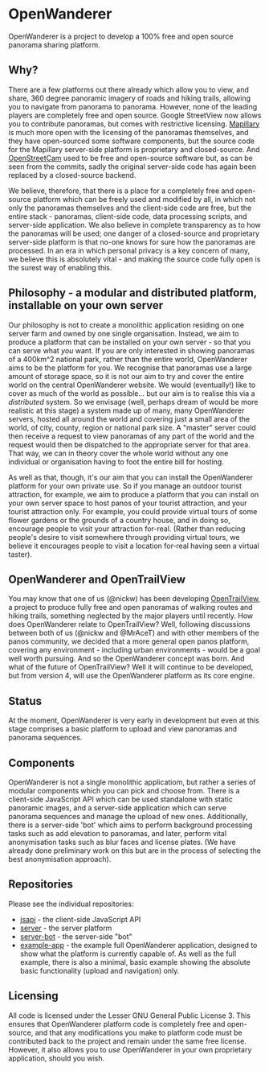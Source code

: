 # OpenWanderer

OpenWanderer is a project to develop a 100% free and open source panorama sharing platform.

## Why?

There are a few platforms out there already which allow you to view, and share, 360 degree panoramic imagery of roads and hiking trails, allowing you to navigate from panorama to panorama. However, none of the leading players are completely free and open source. Google StreetView now allows you to contribute panoramas, but comes with restrictive licensing. [Mapillary](https://mapillary.com) is much more open with the licensing of the panoramas themselves, and they have open-sourced some software components, but the source code for the Mapillary server-side platform is proprietary and closed-source. And [OpenStreetCam](https://github.com/kartaview/openstreetcam.org) used to be free and open-source software but, as can be seen from the commits, sadly the original server-side code has again been replaced by a closed-source backend.

We believe, therefore, that there is a place for a completely free and open-source platform which can be freely used and modified by all, in which not only the panoramas themselves and the client-side code are free, but the entire stack - panoramas, client-side code, data processing scripts, and server-side application. We also believe in complete transparency as to how the panoramas will be used; one danger of a closed-source and proprietary server-side platform is that no-one knows for sure how the panoramas are processed. In an era in which personal privacy is a key concern of many, we believe this is absolutely vital - and making the source code fully open is the surest way of enabling this.

## Philosophy - a modular and distributed platform, installable on your own server

Our philosophy is not to create a monolithic application residing on one server farm and owned by one single organisation. Instead, we aim to produce a platform that can be installed on your own server - so that you can serve what *you* want. If you are only interested in showing panoramas of a 400km^2 national park, rather than the entire world, OpenWanderer aims to be the platform for you. We recognise that panoramas use a large amount of storage space, so it is not our aim to try and cover the entire world on the central OpenWanderer website. We would (eventually!) like to cover as much of the world as possible... but our aim is to realise this via a *distributed* system. So we envisage (well, perhaps dream of would be more realistic at this stage) a system made up of many, many OpenWanderer servers, hosted all around the world and covering just a small area of the world, of city, county, region or national park size. A "master" server could then receive a request to view panoramas of any part of the world and the request would then be dispatched to the appropriate server for that area. That way, we can in theory cover the whole world without any one individual or organisation having to foot the entire bill for hosting.

As well as that, though, it's our aim that you can install the OpenWanderer platform for your own private use. So if you manage an outdoor tourist attraction, for example, we aim to produce a platform that you can install on your own server space to host panos of your tourist attraction, and your tourist attraction only. For example, you could provide virtual tours of some flower gardens or the grounds of a country house, and in doing so, encourage people to visit your attraction for-real. (Rather than reducing people's desire to visit somewhere through providing virtual tours, we believe it encourages people to visit a location for-real having seen a virtual taster).

## OpenWanderer and OpenTrailView

You may know that one of us (@nickw) has been developing [OpenTrailView](https://www.opentrailview.org), a project to produce fully free and open panoramas of walking routes and hiking trails, something neglected by the major players until recently.  How does OpenWanderer relate to OpenTrailView? Well, following discussions between both of us (@nickw and @MrAceT) and with other members of the panos community, we decided that a more general open panos platform, covering any environment - including urban environments - would be a goal well worth pursuing. And so the OpenWanderer concept was born. And what of the future of OpenTrailView? Well it will continue to be developed, but from version 4, will use the OpenWanderer platform as its core engine.

## Status

At the moment, OpenWanderer is very early in development but even at this stage comprises a basic platform to upload and view panoramas and panorama sequences.

## Components

OpenWanderer is not a single monolithic applicatiom, but rather a series of modular components which you can pick and choose from. There is a client-side JavaScript API which can be used standalone with static panoramic images, and a server-side application which can serve panorama sequences and manage the upload of new ones. Additionally, there is a server-side 'bot' which aims to perform background processing tasks such as add elevation to panoramas, and later, perform vital anonymisation tasks such as blur faces and license plates. (We have already done preliminary work on this but are in the process of selecting the best anonymisation approach).

## Repositories

Please see the individual repositories:

- [jsapi](https://github.com/openwanderer/jsapi) - the client-side JavaScript API
- [server](https://github.com/openwanderer/server) - the server platform
- [server-bot](https://github.com/openwanderer/server-bot) - the server-side "bot"
- [example-app](https://github.com/openwanderer/example-app) - the example full OpenWanderer application, designed to show what the platform is currently capable of. As well as the full example, there is also a minimal, basic example showing the absolute basic functionality (upload and navigation) only.

## Licensing

All code is licensed under the Lesser GNU General Public License 3. This ensures that OpenWanderer platform code is completely free and open-source, and that any modifications you make to platform code must be contributed back to the project and remain under the same free license. However, it also allows you to *use* OpenWanderer in your own proprietary application, should you wish.

